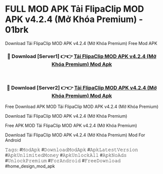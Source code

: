 # FULL MOD APK Tải FlipaClip MOD APK v4.2.4 (Mở Khóa Premium) - 01brk
Download Tải FlipaClip MOD APK v4.2.4 (Mở Khóa Premium) Free Mod APK

<div align="center">
<h3>🔴 Download [Server1] 👉👉 <a href="https://apk-comot.site?title=Tải_FlipaClip_MOD_APK_v4.2.4_(Mở_Khóa_Premium)">Tải FlipaClip MOD APK v4.2.4 (Mở Khóa Premium) Mod Apk</a></h3><br>

<h3>🔴 Download [Server2] 👉👉 <a href="https://apk-comot.site?title=Tải_FlipaClip_MOD_APK_v4.2.4_(Mở_Khóa_Premium)">Tải FlipaClip MOD APK v4.2.4 (Mở Khóa Premium) Mod Apk</a></h3>
</div>


Free Download APK MOD Tải FlipaClip MOD APK v4.2.4 (Mở Khóa Premium)

Download Tải FlipaClip MOD APK v4.2.4 (Mở Khóa Premium) 

Free APK MOD Tải FlipaClip MOD APK v4.2.4 (Mở Khóa Premium) 

Download Tải FlipaClip MOD APK v4.2.4 (Mở Khóa Premium) Mod For Android

𝚃𝚊𝚐𝚜: #𝙼𝚘𝚍𝙰𝚙𝚔 #𝙳𝚘𝚠𝚗𝚕𝚘𝚊𝚍𝙼𝚘𝚍𝙰𝚙𝚔 #𝙰𝚙𝚔𝙻𝚊𝚝𝚎𝚜𝚝𝚅𝚎𝚛𝚜𝚒𝚘𝚗 #𝙰𝚙𝚔𝚄𝚗𝚕𝚒𝚖𝚒𝚝𝚎𝚍𝙼𝚘𝚗𝚎𝚢 #𝙰𝚙𝚔𝚄𝚗𝚕𝚘𝚌𝚔𝙰𝚕𝚕 #𝙰𝚙𝚔𝙽𝚘𝙰𝚍𝚜 #𝚄𝚗𝚕𝚘𝚌𝚔𝙿𝚛𝚎𝚖𝚒𝚞𝚖 #𝙵𝚘𝚛𝙰𝚗𝚍𝚛𝚘𝚒𝚍 #𝙵𝚛𝚎𝚎𝙳𝚘𝚠𝚗𝚕𝚘𝚊𝚍 #home_design_mod_apk